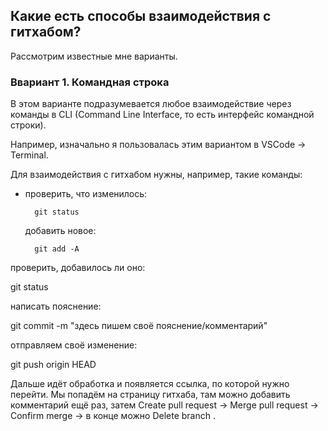 ## Какие есть способы взаимодействия с гитхабом?

Рассмотрим известные мне варианты.

### Ввариант 1. Командная строка

В этом варианте подразумевается любое взаимодействие через команды в CLI (Command Line Interface, то есть интерфейс командной строки).

Например, изначально я пользовалась этим вариантом в VSCode → Terminal.

Для взаимодействия с гитхабом нужны, например, такие команды:

- проверить, что изменилось:

        git status

  добавить новое:

        git add -A

проверить, добавилось ли оно:

 git status

 написать пояснение:

   git commit -m "здесь пишем своё пояснение/комментарий"

отправляем своё изменение:

  git push origin HEAD

Дальше идёт обработка и появляется ссылка, по которой нужно перейти. Мы попадём на страницу гитхаба, там можно добавить комментарий ещё раз, затем Create pull request → Merge pull request → Confirm  merge → в конце можно Delete branch .
